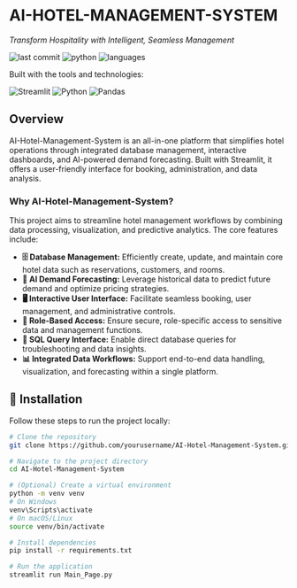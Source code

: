 # AI-HOTEL-MANAGEMENT-SYSTEM

*Transform Hospitality with Intelligent, Seamless Management*

![last commit](https://img.shields.io/github/last-commit/yourusername/AI-Hotel-Management-System)
![python](https://img.shields.io/badge/python-100%25-blue)
![languages](https://img.shields.io/github/languages/count/yourusername/AI-Hotel-Management-System)

Built with the tools and technologies:

![Streamlit](https://img.shields.io/badge/Streamlit-red?logo=streamlit&logoColor=white)
![Python](https://img.shields.io/badge/Python-blue?logo=python&logoColor=white)
![Pandas](https://img.shields.io/badge/pandas-purple?logo=pandas&logoColor=white)


## Overview

AI-Hotel-Management-System is an all-in-one platform that simplifies hotel operations through integrated database management, interactive dashboards, and AI-powered demand forecasting. Built with Streamlit, it offers a user-friendly interface for booking, administration, and data analysis.

### Why AI-Hotel-Management-System?

This project aims to streamline hotel management workflows by combining data processing, visualization, and predictive analytics. The core features include:

- **🗄️ Database Management:** Efficiently create, update, and maintain core hotel data such as reservations, customers, and rooms.
- **🤖 AI Demand Forecasting:** Leverage historical data to predict future demand and optimize pricing strategies.
- **🖥️ Interactive User Interface:** Facilitate seamless booking, user management, and administrative controls.
- **🔐 Role-Based Access:** Ensure secure, role-specific access to sensitive data and management functions.
- **📝 SQL Query Interface:** Enable direct database queries for troubleshooting and data insights.
- **📊 Integrated Data Workflows:** Support end-to-end data handling, visualization, and forecasting within a single platform.

## 🚀 Installation

Follow these steps to run the project locally:

```bash
# Clone the repository
git clone https://github.com/yourusername/AI-Hotel-Management-System.git

# Navigate to the project directory
cd AI-Hotel-Management-System

# (Optional) Create a virtual environment
python -m venv venv
# On Windows
venv\Scripts\activate
# On macOS/Linux
source venv/bin/activate

# Install dependencies
pip install -r requirements.txt

# Run the application
streamlit run Main_Page.py
